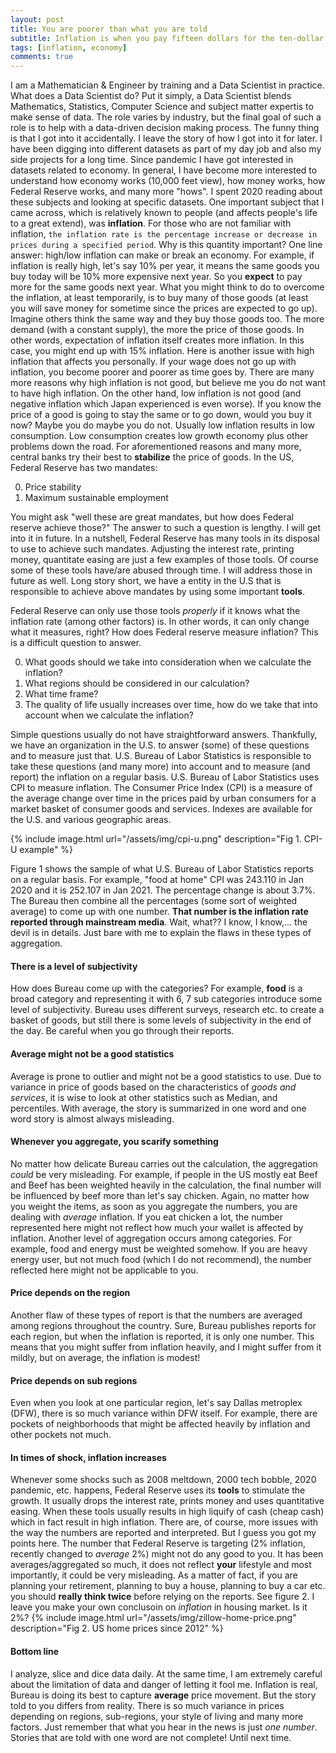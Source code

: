 ```yaml
---
layout: post
title: You are poorer than what you are told
subtitle: Inflation is when you pay fifteen dollars for the ten-dollar haircut you used to get for five dollars when you had hair. — Sam Ewing
tags: [inflation, economy]
comments: true
---
```


I am a Mathematician & Engineer by training and a Data Scientist in practice. What does a Data Scientist do? Put it simply, a Data Scientist blends Mathematics, Statistics, Computer Science and subject matter expertis to make sense of data. The role varies by industry, but the final goal of such a role is to help with a data-driven decision making process. The funny thing is that I got into it accidentally. I leave the story of how I got into it for later.
I have been digging into different datasets as part of my day job and also my side projects for a long time. Since pandemic I have got interested in datasets related to economy. In general, I have become more interested to understand how economy works (10,000 feet view), how money works, how Federal Reserve works, and many more "hows". I spent 2020 reading about these subjects and looking at specific datasets.
One important subject that I came across, which is relatively known to people (and affects people's life to a great extend), was **inflation**. For those who are not familiar with inflation, `the inflation rate is the percentage increase or decrease in prices during a specified period`. Why is this quantity important? One line answer: high/low inflation can make or break an economy. For example, if inflation is really high, let's say 10% per year, it means the same goods you buy today will be 10% more expensive next year. So you **expect** to pay more for the same goods next year. What you might think to do to overcome the inflation, at least temporarily, is to buy many of those goods (at least you will save money for sometime since the prices are expected to go up). Imagine others think the same way and they buy those goods too. The more demand (with a constant supply), the more the price of those goods. In other words, expectation of inflation itself creates more inflation. In this case, you might end up with 15% inflation. Here is another issue with high inflation that affects you personally. If your wage does not go up with inflation, you become poorer and poorer as time goes by. There are many more reasons why high inflation is not good, but believe me you do not want to have high inflation. On the other hand, low inflation is not good (and negative inflation which Japan experienced is even worse). If you know the price of a good is going to stay the same or to go down, would you buy it now? Maybe you do maybe you do not. Usually low inflation results in low consumption. Low consumption creates low growth economy plus other problems down the road.
For aforementioned reasons and many more, central banks try their best to **stabilize** the price of goods. In the US, Federal Reserve has two mandates:

0. Price stability
0. Maximum sustainable employment

You might ask "well these are great mandates, but how does Federal reserve achieve those?" The answer to such a question is lengthy. I will get into it in future. In a nutshell, Federal Reserve has many tools in its disposal to use to achieve such mandates. Adjusting the interest rate, printing money, quantitate easing are just a few examples of those tools. Of course some of these tools have/are abused through time. I will address those in future as well. Long story short, we have a entity in the U.S that is responsible to achieve above mandates by using some important **tools**.

Federal Reserve can only use those tools *properly* if it knows what the inflation rate (among other factors) is. In other words, it can only change what it measures, right? How does Federal reserve measure inflation? This is a difficult question to answer.

0. What goods should we take into consideration when we calculate the inflation? 
0. What regions should be considered in our calculation? 
0. What time frame? 
0. The quality of life usually increases over time, how do we take that into account when we calculate the inflation? 

Simple questions usually do not have straightforward answers. Thankfully, we have an organization in the U.S. to answer (some) of these questions and to measure  just that. U.S. Bureau of Labor Statistics is responsible to take these questions (and many more) into account and to measure (and report) the inflation on a regular basis. U.S. Bureau of Labor Statistics uses CPI to measure inflation. The Consumer Price Index (CPI) is a measure of the average change over time in the prices paid by urban consumers for a market basket of consumer goods and services. Indexes are available for the U.S. and various geographic areas.

{% include image.html url="/assets/img/cpi-u.png" description="Fig 1. CPI-U example" %}

Figure 1 shows the sample of what U.S. Bureau of Labor Statistics reports on a regular basis. For example, "food at home" CPI was 243.110 in Jan 2020 and it is 252.107 in Jan 2021. The percentage change is about 3.7%. The Bureau then combine all the percentages (some sort of weighted average) to come up with one number. **That number is the inflation rate reported through mainstream media**. Wait, what?? I know, I know,... the devil is in details. Just bare with me to explain the flaws in these types of aggregation. 
#### There is a level of subjectivity
How does Bureau come up with the categories? For example, **food** is a broad category and representing it with 6, 7 sub categories introduce some level of subjectivity. Bureau uses different surveys, research etc. to create a basket of goods, but still there is some levels of subjectivity in the end of the day. Be careful when you go through their reports. 
#### Average might not be a good statistics
Average is prone to outlier and might not be a good statistics to use. Due to variance in price of goods based on the characteristics of *goods and services*, it is wise to look at other statistics such as Median, and percentiles. With average, the story is summarized in one word and one word story is almost always misleading. 
#### Whenever you aggregate, you scarify something
No matter how delicate Bureau carries out the calculation, the aggregation *could* be very misleading. For example, if people in the US mostly eat Beef and Beef has been weighted heavily in the calculation, the final number will be influenced by beef more than let's say chicken. Again, no matter how you weight the items, as soon as you aggregate the numbers, you are dealing with *average* inflation. If you eat chicken a lot, the number represented here might not reflect how much your wallet is affected by inflation. Another level of aggregation occurs among categories. For example, food and energy must be weighted somehow. If you are heavy energy user, but not much food (which I do not recommend), the number reflected here might not be applicable to you.
#### Price depends on the region
Another flaw of these types of report is that the numbers are averaged among regions throughout the country. Sure, Bureau publishes reports for each region, but when the inflation is reported, it is only one number. This means that you might suffer from inflation heavily, and I might suffer from it mildly, but on average, the inflation is modest! 
#### Price depends on sub regions
Even when you look at one particular region, let's say Dallas metroplex (DFW), there is so much variance within DFW itself. For example, there are pockets of neighborhoods that might be affected heavily by inflation and other pockets not much. 
#### In times of shock, inflation increases 
Whenever some shocks such as 2008 meltdown, 2000 tech bobble, 2020 pandemic, etc. happens, Federal Reserve uses its **tools** to stimulate the growth. It usually drops the interest rate, prints money and uses quantitative easing. When these tools usually results in high liquify of cash (cheap cash) which in fact result in high inflation.
There are, of course, more issues with the way the numbers are reported and interpreted. But I guess you got my points here. The number that Federal Reserve is targeting (2% inflation, recently changed to *average* 2%) might not do any good to you. It has been averages/aggregated so much, it does not reflect **your** lifestyle and most importantly, it could be very misleading. As a matter of fact, if you are planning your retirement, planning to buy a house, planning to buy a car etc. you should **really think twice** before relying on the reports. See figure 2. I leave you make your own conclusoin on *inflation* in housing market. Is it 2%?
{% include image.html url="/assets/img/zillow-home-price.png" description="Fig 2. US home prices since 2012" %} 
#### Bottom line
I analyze, slice and dice data daily. At the same time, I am extremely careful about the limitation of data and danger of letting it fool me. Inflation is real, Bureau is doing its best to capture **average** price movement. But the story told to you differs from reality. There is so much variance in prices depending on regions, sub-regions, your style of living and many more factors. Just remember that what you hear in the news is just *one number*. Stories that are told with one word are not complete! Until next time.